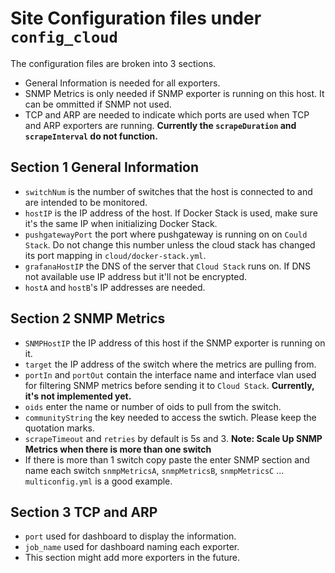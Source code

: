 # Site Configuration files under `config_cloud`
The configuration files are broken into 3 sections.
- General Information is needed for all exporters.
- SNMP Metrics is only needed if SNMP exporter is running on this host. It can be ommitted if SNMP not used.  
- TCP and ARP are needed to indicate which ports are used when TCP and ARP exporters are running. **Currently the `scrapeDuration` and `scrapeInterval` do not function.**

## Section 1 General Information
- `switchNum` is the number of switches that the host is connected to and are intended to be monitored.
- `hostIP` is the IP address of the host. If Docker Stack is used, make sure it's the same IP when initializing Docker Stack.
- `pushgatewayPort` the port where pushgateway is running on on `Could Stack`. Do not change this number unless the cloud stack has changed its port mapping in `cloud/docker-stack.yml`.
- `grafanaHostIP` the DNS of the server that `Cloud Stack` runs on. If DNS not available use IP address but it'll not be encrypted.
- `hostA` and `hostB`'s IP addresses are needed.

## Section 2 SNMP Metrics
- `SNMPHostIP` the IP address of this host if the SNMP exporter is running on it.
- `target` the IP address of the switch where the metrics are pulling from.
- `portIn` and `portOut` contain the interface name and interface vlan used for filtering SNMP metrics before sending it to `Cloud Stack`. **Currently, it's not implemented yet.**
- `oids` enter the name or number of oids to pull from the switch.
- `communityString` the key needed to access the swtich. Please keep the quotation marks.
- `scrapeTimeout` and `retries` by default is 5s and 3.
**Note: Scale Up SNMP Metrics when there is more than one switch**
- If there is more than 1 switch copy paste the enter SNMP section and name each switch `snmpMetricsA`, `snmpMetricsB`, `snmpMetricsC` ... `multiconfig.yml` is a good example.


## Section 3 TCP and ARP
- `port` used for dashboard to display the information.
- `job_name` used for dashboard naming each exporter.
- This section might add more exporters in the future. 